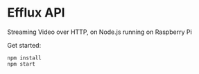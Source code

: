 # Efflux API

Streaming Video over HTTP, on Node.js running on Raspberry Pi

Get started:
```
npm install
npm start
```
